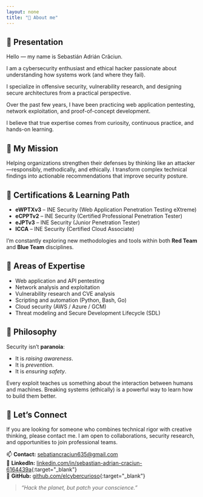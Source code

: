 ```yaml
---
layout: none
title: "👾 About me"
---
```


## 👋​ Presentation

Hello — my name is Sebastián Adrián Crăciun.

I am a cybersecurity enthusiast and ethical hacker passionate about understanding how systems work (and where they fail).

I specialize in offensive security, vulnerability research, and designing secure architectures from a practical perspective.

Over the past few years, I have been practicing web application pentesting, network exploitation, and proof-of-concept development.

I believe that true expertise comes from curiosity, continuous practice, and hands-on learning.

## 🎯 My Mission

Helping organizations strengthen their defenses by thinking like an attacker—responsibly, methodically, and ethically. I transform complex technical findings into actionable recommendations that improve security posture.


## 🧠 Certifications & Learning Path

- **eWPTXv3** – INE Security (Web Application Penetration Testing eXtreme)  
- **eCPPTv2** – INE Security (Certified Professional Penetration Tester)  
- **eJPTv3** – INE Security (Junior Penetration Tester)  
- **ICCA** – INE Security (Certified Cloud Associate)  

I’m constantly exploring new methodologies and tools within both **Red Team** and **Blue Team** disciplines.


## 🧰 Areas of Expertise

- Web application and API pentesting
- Network analysis and exploitation
- Vulnerability research and CVE analysis
- Scripting and automation (Python, Bash, Go)
- Cloud security (AWS / Azure / GCM)
- Threat modeling and Secure Development Lifecycle (SDL)

## 💬 Philosophy

Security isn’t **paranoia**:
- It is _raising awareness_.
- It is _prevention_.
- It is _ensuring safety_.

Every exploit teaches us something about the interaction between humans and machines.
Breaking systems (ethically) is a powerful way to learn how to build them better.

## 🔗 Let’s Connect

If you are looking for someone who combines technical rigor with creative thinking, please contact me.
I am open to collaborations, security research, and opportunities to join professional teams.

📫 **Contact:** sebatiancraciun635@gmail.com  
💼 **LinkedIn:** [linkedin.com/in/sebastian-adrian-craciun-6164439a](https://linkedin.com/in/sebastian-adrian-craciun-6164439a){:target="_blank"}  
🐙 **GitHub:** [github.com/elcybercurioso](https://github.com/elcybercurioso){:target="_blank"}

> *“Hack the planet, but patch your conscience.”*
